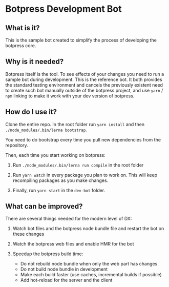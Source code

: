 # Botpress Development Bot

## What is it?

This is the sample bot created to simplify the process of developing the botpress core.

## Why is it needed?

Botpress itself is the tool. To see effects of your changes you need to run a sample bot during development.
This is the reference bot. It both provides the standard testing environment and cancels the previously existent need
to create such bot manually outside of the botpress project, and use `yarn` / `npm` linking to make it work with your
dev version of botpress.

## How do I use it?

Clone the entire repo. In the root folder run `yarn install` and then `./node_modules/.bin/lerna bootstrap`.

You need to do bootstrap every time you pull new dependencies from the repository.

Then, each time you start working on botpress:

1. Run `./node_modules/.bin/lerna run compile` in the root folder

1. Run `yarn watch` in every package you plan to work on. This will keep recompiling packages as you make changes.

1. Finally, run `yarn start` in the `dev-bot` folder.


## What can be improved?

There are several things needed for the modern level of DX:

1. Watch bot files and the botpress node bundle file and restart the bot on these changes

1. Watch the botpress web files and enable HMR for the bot

1. Speedup the botpress build time:

    * Do not rebuild node bundle when only the web part has changes
    * Do not build node bundle in development
    * Make each build faster (use caches, incremental builds if possible)
    * Add hot-reload for the server and the client
